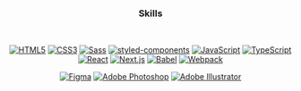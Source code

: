 <!--
**inhwalee/inhwalee** is a ✨ _special_ ✨ repository because its `README.md` (this file) appears on your GitHub profile.

Here are some ideas to get you started:

- 🔭 I’m currently working on ...
- 🌱 I’m currently learning ...
- 👯 I’m looking to collaborate on ...
- 🤔 I’m looking for help with ...
- 💬 Ask me about ...
- 📫 How to reach me: ...
- 😄 Pronouns: ...
- ⚡ Fun fact: ...
-->

<h3 align="center"><b>Skills</b></h3>
</br>
<p align="center">
<a href="https://developer.mozilla.org/ko/docs/Web/HTML" rel="noreferrer" target="_blank"><img src="https://img.shields.io/badge/HTML5-E34F26?style=flat-square&logo=HTML5&logoColor=white" alt="HTML5"/></a>
<a href="https://developer.mozilla.org/ko/docs/Web/CSS/Reference" rel="noreferrer" target="_blank"><img src="https://img.shields.io/badge/CSS3-1572B6?style=flat-square&logo=CSS3&logoColor=white" alt="CSS3"/></a>
<a href="https://sass-lang.com/documentation" rel="noreferrer" target="_blank"><img src="https://img.shields.io/badge/Sass-CC6699?style=flat-square&logo=Sass&logoColor=white" alt="Sass"/></a>
<a href="https://styled-components.com/docs" rel="noreferrer" target="_blank"><img src="https://img.shields.io/badge/styled-components-DB7093?style=flat-square&logo=styled-components&logoColor=white" alt="styled-components"/></a>
<a href="https://developer.mozilla.org/ko/docs/Web/JavaScript" rel="noreferrer" target="_blank"><img src="https://img.shields.io/badge/JavaScript-F7DF1E?style=flat-square&logo=JavaScript&logoColor=white" alt="JavaScript"/></a>
<a href="https://www.typescriptlang.org/" rel="noreferrer" target="_blank"><img src="https://img.shields.io/badge/TypeScript-3178C6?style=flat-square&logo=Typescript&logoColor=white" alt="TypeScript"></a>
<a href="https://reactjs.org/" rel="noreferrer" target="_blank"><img src="https://img.shields.io/badge/React-61DAFB?style=flat-square&logo=React&logoColor=black" alt="React"></a>
<a href="https://nextjs.org/" rel="noreferrer" target="_blank"><img src="https://img.shields.io/badge/Next.js-000000?style=flat-square&logo=Next.js&logoColor=white" alt="Next.js"></a>
<a href="https://babeljs.io/docs/en/" rel="noreferrer" target="_blank"><img src="https://img.shields.io/badge/Babel-F9DC3E?style=flat-square&logo=Babel&logoColor=white" alt="Babel"></a>
<a href="https://webpack.kr/concepts/" rel="noreferrer" target="_blank"><img src="https://img.shields.io/badge/Webpack-8DD6F9?style=flat-square&logo=Webpack&logoColor=white" alt="Webpack"></a>
</p>

<p align="center">
<a href="https://help.figma.com/hc/en-us" rel="noreferrer" target="_blank"><img src="https://img.shields.io/badge/Figma-F24E1E?style=flat-square&logo=Figma&logoColor=white" alt="Figma"></a>
<a href="https://www.adobe.com/kr/" rel="noreferrer" target="_blank"><img src="https://img.shields.io/badge/Adobe Photoshop-31A8FF?style=flat-square&logo=Adobe Photoshop&logoColor=white" alt="Adobe Photoshop"></a>
<a href="https://www.adobe.com/kr/" rel="noreferrer" target="_blank"><img src="https://img.shields.io/badge/Adobe Illustrator-FF9A00?style=flat-square&logo=Adobe Photoshop&logoColor=white" alt="Adobe Illustrator"></a>
<!-- <img src="https://img.shields.io/badge/Node.js-339933?style=flat-square&logo=Node.js&logoColor=white"/></a> &nbsp -->
<!-- <img src="https://img.shields.io/badge/Android-3DDC84?style=flat-square&logo=Android&logoColor=white"/></a> &nbsp -->
<!-- <img src="https://img.shields.io/badge/MongoDB-47A248?style=flat-square&logo=MongoDB&logoColor=white"/></a> &nbsp  -->
<!-- <img src="https://img.shields.io/badge/MySQL-4479A1?style=flat-square&logo=MySQL&logoColor=white"/></a> &nbsp  -->
<!-- <img src="https://img.shields.io/badge/c++-00599C?style=flat-square&logo=c%2B%2B&logoColor=white"/></a> &nbsp  -->
<!-- <img src="https://img.shields.io/badge/Amazon AWS-232F3E?style=flat-square&logo=Amazon%20AWS&logoColor=white"/></a> &nbsp -->
</p>
